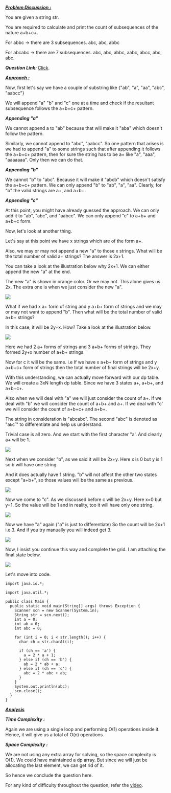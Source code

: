 <i style="text-decoration:underline"><b>Problem Discussion : </b></i>

You are given a string str.

You are required to calculate and print the count of subsequences of the nature a+b+c+.

For abbc -> there are 3 subsequences. abc, abc, abbc

For abcabc -> there are 7 subsequences. abc, abc, abbc, aabc, abcc, abc, abc.

<i><b>Question Link: </b></i>[Click](https://www.pepcoding.com/resources/online-java-foundation/dynamic-programming-and-greedy/count-a+b+c+subsequences-official/ojquestion).

<i style="text-decoration:underline"><b>Approach : </b></i>

Now, first let's say we have a couple of substring like {"ab", "a", "aa", "abc", "aabcc"}

We will append "a" "b" and "c" one at a time and check if the resultant subsequence follows the a+b+c+ pattern.

<i><b>Appending "a" </b></i>

We cannot append a to "ab" because that will make it "aba" which doesn't follow the pattern. 

Similarly, we cannot append to "abc", "aabcc". So one pattern that arises is we had to append "a" to some strings such that after appending it follows the a+b+c+ pattern, then for sure the string has to be a+ like "a", "aaa", "aaaaaaa". Only then we can do that.

<i><b>Appending "b" </b></i>

We cannot "b" to "abc". Because it will make it "abcb" which doesn't satisfy the a+b+c+ pattern. We can only append "b" to "ab", "a", "aa". Clearly, for "b" the valid strings are a+, and a+b+.

<i><b>Appending "c" </b></i>

At this point, you might have already guessed the approach. We can only add it to "ab", "abc", and "aabcc". We can only append "c" to a+b+ and a+b+c form.

Now, let's look at another thing.

Let's say at this point we have x strings which are of the form a+. 

Also, we may or may not append a new "a" to those x strings. What will be the total number of valid a+ strings? The answer is 2x+1. 

You can take a look at the illustration below why 2x+1. We can either append the new "a" at the end. 

The new "a" is shown in orange color. Or we may not. This alone gives us 2x. The extra one is when we just consider the new "a".

<img src="https://pepvids.sgp1.cdn.digitaloceanspaces.com/articles/count_a_+_b_+_c_subsequences/count_a_+_b_+_c_subsequences_1.png">

What if we had x a+ form of string and y a+b+ form of strings and we may or may not want to append "b". Then what will be the total number of valid a+b+ strings?

In this case, it will be 2y+x. How? Take a look at the illustration below.

<img src="https://pepvids.sgp1.cdn.digitaloceanspaces.com/articles/count_a_+_b_+_c_subsequences/count_a_+_b_+_c_subsequences_2.png">

Here we had 2 a+ forms of strings and 3 a+b+ forms of strings. They formed 2y+x number of a+b+ strings.

Now for c it will be the same. i.e If we have x a+b+ form of strings and y a+b+c+ form of strings then the total number of final strings will be 2x+y.

With this understanding, we can actually move forward with our dp table. We will create a 3xN length dp table. Since we have 3 states a+, a+b+, and a+b+c+. 

Also when we will deal with "a" we will just consider the count of a+. If we deal with "b" we will consider the count of a+b+ and a+. If we deal with "c' we will consider the count of a+b+c+ and a+b+.

The string in consideration is "abcabc". The second "abc" is denoted as "a`b`c`" to differentiate and help us understand.

Trivial case is all zero. And we start with the first character "a'. And clearly a+ will be 1.

<img src="https://pepvids.sgp1.cdn.digitaloceanspaces.com/articles/count_a_+_b_+_c_subsequences/count_a_+_b_+_c_subsequences_3.png">

Next when we consider "b", as we said it will be 2x+y. Here x is 0 but y is 1 so b will have one string. 

And it does actually have 1 string. "b" will not affect the other two states except "a+b+", so those values will be the same as previous.

<img src="https://pepvids.sgp1.cdn.digitaloceanspaces.com/articles/count_a_+_b_+_c_subsequences/count_a_+_b_+_c_subsequences_4.png">

Now we come to "c". As we discussed before c will be 2x+y. Here x=0 but y=1. So the value will be 1 and in reality, too it will have only one string.

<img src="https://pepvids.sgp1.cdn.digitaloceanspaces.com/articles/count_a_+_b_+_c_subsequences/count_a_+_b_+_c_subsequences_5.png">

Now we have "a" again ("a" is just to differentiate) So the count will be 2x+1 i.e 3. And if you try manually you will indeed get 3.

<img src="https://pepvids.sgp1.cdn.digitaloceanspaces.com/articles/count_a_+_b_+_c_subsequences/count_a_+_b_+_c_subsequences_6.png">

Now, I insist you continue this way and complete the grid. I am attaching the final state below.

<img src="https://pepvids.sgp1.cdn.digitaloceanspaces.com/articles/count_a_+_b_+_c_subsequences/count_a_+_b_+_c_subsequences_7.png">

Let's move into code.

```
import java.io.*;

import java.util.*;

public class Main {
  public static void main(String[] args) throws Exception {
    Scanner scn = new Scanner(System.in);
    String str = scn.next();
    int a = 0;
    int ab = 0;
    int abc = 0;

    for (int i = 0; i < str.length(); i++) {
      char ch = str.charAt(i);

      if (ch == 'a') {
        a = 2 * a + 1;
      } else if (ch == 'b') {
        ab = 2 * ab + a;
      } else if (ch == 'c') {
        abc = 2 * abc + ab;
      }
    }
    System.out.println(abc);
    scn.close();
  }
}
```

<i style="text-decoration:underline"><b>Analysis</b></i>

<i><b>Time Complexity : </b></i>

Again we are using a single loop and performing O(1) operations inside it. Hence, it will give us a total of O(n) operations.

<i><b>Space Complexity : </b></i>

We are not using any extra array for solving, so the space complexity is O(1). We could have maintained a dp array. But since we will just be allocating the last element, we can get rid of it.

So hence we conclude the question here.

For any kind of difficulty throughout the question, refer the [video](https://www.youtube.com/watch?v=IV9pbZsi5cc&list=TLGGsb6lXIykzRAyMDA2MjAyMQ).